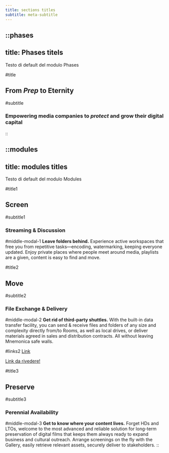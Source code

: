 ```yaml
---
title: sections titles
subtitle: meta-subtitle
---
```


::phases
---
title: Phases titels
---
Testo di default del modulo Phases

#title
## From *Prep* to **Eternity**

#subtitle
### **Empowering media companies** to *protect* and grow their digital capital
::

::modules
---
title: modules titles
---
Testo di default del modulo Modules

#title1
## Screen

#subtitle1
### Streaming & Discussion

#middle-modal-1
**Leave folders behind.**
Experience active workspaces that free you from repetitive tasks—encoding, watermarking, keeping everyone updated. Enjoy private places where people meet around media, playlists are a given, content is easy to find and move.

#title2
## Move

#subtitle2
### File Exchange & Delivery

#middle-modal-2
**Get rid of third-party shuttles.**
With the built-in data transfer facility, you can send & receive files and folders of any size and complexity directly from/to Rooms, as well as local drives, or deliver materials agreed in sales and distribution contracts. All without leaving Mnemonica safe walls.

#links2
[Link](/OLD/provadata2/)

[Link da rivedere!](/OLD/provadata2)

#title3
## Preserve

#subtitle3
### Perennial Availability

#middle-modal-3
**Get to know where your content lives.**
Forget HDs and LTOs, welcome to the most advanced and reliable solution for long-term preservation of digital films that keeps them always ready to expand business and cultural outreach. Arrange screenings on the fly with the Gallery, easily retrieve relevant assets, securely deliver to stakeholders.
::
